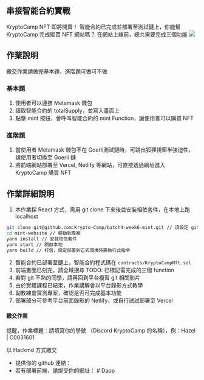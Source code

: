 ## 串接智能合約實戰
KryptoCamp NFT 即將開賣！
智能合約已完成並部署至測試鏈上，你能幫 KryptoCamp 完成販賣 NFT 網站嗎？
在網站上線前，總共需要完成三個功能
![](https://i.imgur.com/WLDl3e2.jpg)

## 作業說明
繳交作業請做完基本題，進階題可做可不做

### 基本題
1. 使用者可以連接 Metamask 錢包
2. 讀取智能合約的 totalSupply，並寫入畫面上
3. 點擊 mint 按鈕，會呼叫智能合約的 mint Function，讓使用者可以購買 NFT

### 進階題
1. 當使用者 Metamask 錢包不在 Goerli測試鏈時，可跳出狐狸視窗半強迫性，請使用者切換至 Goerli 鏈
2. 將前端網站部署至 Vercel, Netlify 等網站，可直接透過網址進入 KryptoCamp 購買 NFT


## 作業詳細說明
1. 本作業採 React 方式，需用 git clone 下來後並安裝相依套件，在本地上跑 localhost

```bash
git clone git@github.com:Krypto-Camp/batch4-week6-mint.git // 須設定 github ssh key
cd mint-website // 移動到專案 
yarn install // 安裝相依套件
yarn start // 開啟本地
yarn build // 打包，設定部署到正式環境時需執行此指令
```

2. 智能合約已部署至鏈上，智能合約程式碼在 `contracts/KryptoCampNft.sol`
3. 前端畫面已刻完，請全域搜尋 TODO: 已標記需完成的三個 function
4. 若對 git 不熟的同學，請再回到平台複習 git 相關影片
5. 由於實體課程已結束，作業講解會以平台錄影方式教學
6. 副教練會實測專案，確認是否可完成基本功能
7. 部署部分可參考平台前面錄影的 Netlify，或自行試試部署至 Vercel

#### 繳交作業
提醒，作業標題：請填寫你的學號 （Discord KryptoCamp 的名稱），例：Hazel | C0031601

以 Hackmd 方式繳交
- 提供你的 github 連結：
- 若有部署前端，請提交你的網址：
#   D a p p  
 